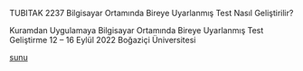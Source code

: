 
TUBITAK 2237
Bilgisayar Ortamında Bireye Uyarlanmış Test Nasıl Geliştirilir? 

Kuramdan Uygulamaya Bilgisayar Ortamında Bireye Uyarlanmış Test Geliştirme
12 – 16 Eylül 2022
Boğaziçi Üniversitesi

[sunu](https://atalay-k.github.io/mirt_k/)
